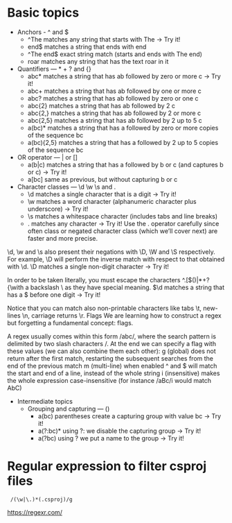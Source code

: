 # Basic topics
 
 - Anchors  -  ^ and $
    - ^The        matches any string that starts with The -> Try it!
    - end$        matches a string that ends with end
    - ^The end$   exact string match (starts and ends with The end)
    - roar        matches any string that has the text roar in it
- Quantifiers — * + ? and {}
  - abc*        matches a string that has ab followed by zero or more c -> Try it!
  - abc+        matches a string that has ab followed by one or more c
  - abc?        matches a string that has ab followed by zero or one c
  - abc{2}      matches a string that has ab followed by 2 c
  - abc{2,}     matches a string that has ab followed by 2 or more c
  - abc{2,5}    matches a string that has ab followed by 2 up to 5 c
  - a(bc)*      matches a string that has a followed by zero or more copies of the sequence bc
  - a(bc){2,5}  matches a string that has a followed by 2 up to 5 copies of the sequence bc
- OR operator — | or []
  - a(b|c)     matches a string that has a followed by b or c (and captures b or c) -> Try it!
  - a[bc]      same as previous, but without capturing b or c
- Character classes — \d \w \s and .
  - \d         matches a single character that is a digit -> Try it!
  - \w         matches a word character (alphanumeric character plus underscore) -> Try it!
  - \s         matches a whitespace character (includes tabs and line breaks)
  - .          matches any character -> Try it!
               Use the . operator carefully since often class or negated character class (which we’ll cover next) are faster and more precise.

\d, \w and \s also present their negations with \D, \W and \S respectively.
For example, \D will perform the inverse match with respect to that obtained with \d.
\D         matches a single non-digit character -> Try it!

In order to be taken literally, you must escape the characters ^.[$()|*+?{\with a backslash \ as they have special meaning.
\$\d       matches a string that has a $ before one digit -> Try it!

Notice that you can match also non-printable characters like tabs \t, new-lines \n, carriage returns \r.
Flags
We are learning how to construct a regex but forgetting a fundamental concept: flags.

A regex usually comes within this form /abc/, where the search pattern is delimited by two slash characters /. At the end we can specify a flag with these values (we can also combine them each other):
g (global) does not return after the first match, restarting the subsequent searches from the end of the previous match
m (multi-line) when enabled ^ and $ will match the start and end of a line, instead of the whole string
i (insensitive) makes the whole expression case-insensitive (for instance /aBc/i would match AbC)

- Intermediate topics
  - Grouping and capturing — ()
     - a(bc)           parentheses create a capturing group with value bc -> Try it!
     - a(?:bc)*        using ?: we disable the capturing group -> Try it!
     - a(?<foo>bc)     using ?<foo> we put a name to the group -> Try it!


# Regular expression to filter csproj files 
``` 
 /(\w|\.)*(.csproj)/g
````
https://regexr.com/
